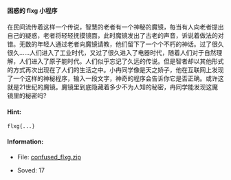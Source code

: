 #### 困惑的 flxg 小程序  


在民间流传着这样一个传说，智慧的老者有一个神秘的魔镜，每当有人向老者提出自己的疑惑，老者将轻轻抚摸镜面，此时魔镜发出了古老的声音，诉说着做法的对错。无数的年轻人通过老者向魔镜请教，他们留下了一个个不朽的神话。过了很久很久……人们进入了工业时代，又过了很久进入了电器时代，随着人们对于自然理解，人们进入了原子能时代。人们似乎忘记了久远的传说。但是智者却以其他形式的方式再次出现在了人们的生活之中。小冉同学像是天之娇子，他在互联网上发现了一个这样的神秘程序，输入一段文字，神奇的程序会告诉你它是否正确。或许这就是21世纪的魔镜。魔镜里到底隐藏着多少不为人知的秘密，冉同学能发现这魔镜里的秘密吗?
  
#### Hint:  

``` 
flxg{...}  
``` 
#### Information:  

* File: [confused_flxg.zip](files/confused_flxg.zip)  

* Soved: 17  

